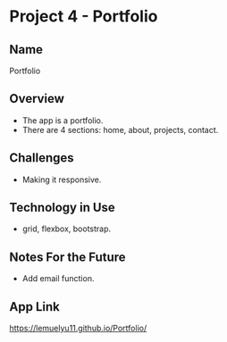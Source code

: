 # Project 4 - Portfolio

## Name
Portfolio

## Overview
* The app is a portfolio.
* There are 4 sections: home, about, projects, contact.

## Challenges
* Making it responsive.

## Technology in Use
* grid, flexbox, bootstrap.

## Notes For the Future
* Add email function.

## App Link
https://lemuelyu11.github.io/Portfolio/
